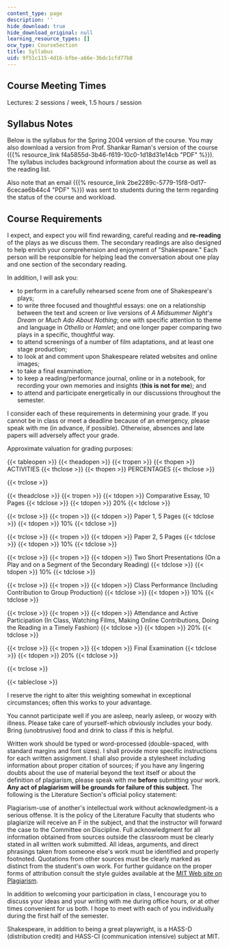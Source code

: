```yaml
---
content_type: page
description: ''
hide_download: true
hide_download_original: null
learning_resource_types: []
ocw_type: CourseSection
title: Syllabus
uid: 9f51c115-4d16-bfbe-a66e-36dc1cfd77b8
---
```


Course Meeting Times
--------------------

Lectures: 2 sessions / week, 1.5 hours / session

Syllabus Notes
--------------

Below is the syllabus for the Spring 2004 version of the course. You may also download a version from Prof. Shankar Raman's version of the course ({{% resource_link f4a5855d-3b46-f619-10c0-1d18d31e14cb "PDF" %}}). The syllabus includes background information about the course as well as the reading list.

Also note that an email ({{% resource_link 2be2289c-5779-15f8-0d17-6cecae6b44c4 "PDF" %}}) was sent to students during the term regarding the status of the course and workload.

Course Requirements
-------------------

I expect, and expect you will find rewarding, careful reading and **re-reading** of the plays as we discuss them. The secondary readings are also designed to help enrich your comprehension and enjoyment of "Shakespeare." Each person will be responsible for helping lead the conversation about one play and one section of the secondary reading.

In addition, I will ask you:

*   to perform in a carefully rehearsed scene from one of Shakespeare's plays;
*   to write three focused and thoughtful essays: one on a relationship between the text and screen or live versions of _A Midsummer Night's Dream_ or _Much Ado About Nothing_; one with specific attention to theme and language in _Othello_ or _Hamlet_; and one longer paper comparing two plays in a specific, thoughtful way.
*   to attend screenings of a number of film adaptations, and at least one stage production;
*   to look at and comment upon Shakespeare related websites and online images;
*   to take a final examination;
*   to keep a reading/performance journal, online or in a notebook, for recording your own memories and insights (**this is not for me**); and
*   to attend and participate energetically in our discussions throughout the semester.

I consider each of these requirements in determining your grade. If you cannot be in class or meet a deadline because of an emergency, please speak with me (in advance, if possible). Otherwise, absences and late papers will adversely affect your grade.

Approximate valuation for grading purposes:

{{< tableopen >}}
{{< theadopen >}}
{{< tropen >}}
{{< thopen >}}
ACTIVITIES
{{< thclose >}}
{{< thopen >}}
PERCENTAGES
{{< thclose >}}

{{< trclose >}}

{{< theadclose >}}
{{< tropen >}}
{{< tdopen >}}
Comparative Essay, 10 Pages
{{< tdclose >}}
{{< tdopen >}}
20%
{{< tdclose >}}

{{< trclose >}}
{{< tropen >}}
{{< tdopen >}}
Paper 1, 5 Pages
{{< tdclose >}}
{{< tdopen >}}
10%
{{< tdclose >}}

{{< trclose >}}
{{< tropen >}}
{{< tdopen >}}
Paper 2, 5 Pages
{{< tdclose >}}
{{< tdopen >}}
10%
{{< tdclose >}}

{{< trclose >}}
{{< tropen >}}
{{< tdopen >}}
Two Short Presentations (On a Play and on a Segment of the Secondary Reading)
{{< tdclose >}}
{{< tdopen >}}
10%
{{< tdclose >}}

{{< trclose >}}
{{< tropen >}}
{{< tdopen >}}
Class Performance (Including Contribution to Group Production)
{{< tdclose >}}
{{< tdopen >}}
10%
{{< tdclose >}}

{{< trclose >}}
{{< tropen >}}
{{< tdopen >}}
Attendance and Active Participation (In Class, Watching Films, Making Online Contributions, Doing the Reading in a Timely Fashion)
{{< tdclose >}}
{{< tdopen >}}
20%
{{< tdclose >}}

{{< trclose >}}
{{< tropen >}}
{{< tdopen >}}
Final Examination
{{< tdclose >}}
{{< tdopen >}}
20%
{{< tdclose >}}

{{< trclose >}}

{{< tableclose >}}

I reserve the right to alter this weighting somewhat in exceptional circumstances; often this works to your advantage.

You cannot participate well if you are asleep, nearly asleep, or woozy with illness. Please take care of yourself-which obviously includes your body. Bring (unobtrusive) food and drink to class if this is helpful.

Written work should be typed or word-processed (double-spaced, with standard margins and font sizes). I shall provide more specific instructions for each written assignment. I shall also provide a stylesheet including information about proper citation of sources; if you have any lingering doubts about the use of material beyond the text itself or about the definition of plagiarism, please speak with me **before** submitting your work. **Any act of plagiarism will be grounds for failure of this subject.** The following is the Literature Section's official policy statement:

Plagiarism-use of another's intellectual work without acknowledgment-is a serious offense. It is the policy of the Literature Faculty that students who plagiarize will receive an F in the subject, and that the instructor will forward the case to the Committee on Discipline. Full acknowledgment for all information obtained from sources outside the classroom must be clearly stated in all written work submitted. All ideas, arguments, and direct phrasings taken from someone else's work must be identified and properly footnoted. Quotations from other sources must be clearly marked as distinct from the student's own work. For further guidance on the proper forms of attribution consult the style guides available at the [MIT Web site on Plagiarism](http://cmsw.mit.edu/writing-and-communication-center/avoiding-plagiarism/).

In addition to welcoming your participation in class, I encourage you to discuss your ideas and your writing with me during office hours, or at other times convenient for us both. I hope to meet with each of you individually during the first half of the semester.

Shakespeare, in addition to being a great playwright, is a HASS-D (distribution credit) and HASS-CI (communication intensive) subject at MIT.
